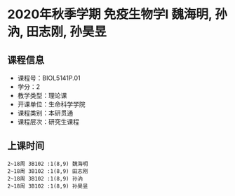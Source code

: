 # 2020年秋季学期 免疫生物学I 魏海明, 孙汭, 田志刚, 孙昊昱






## 课程信息

- 课程号：BIOL5141P.01
- 学分：2
- 教学类型：理论课
- 开课单位：生命科学学院
- 课程类别：本研贯通
- 课程层次：研究生课程

## 上课时间

```
2~18周 3B102 :1(8,9) 魏海明
2~18周 3B102 :1(8,9) 田志刚
2~18周 3B102 :1(8,9) 孙汭
2~18周 3B102 :1(8,9) 孙昊昱
```

